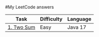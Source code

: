 #My LeetCode answers

| Task                                                      | Difficulty | Language |
|-----------------------------------------------------------|------------|----------|
| [1. Two Sum](https://github.com/skiexx/leetcode-answers/) | Easy       | Java 17  |